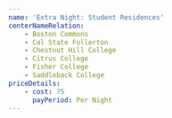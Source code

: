 ```yaml
---
name: 'Extra Night: Student Residences'
centerNameRelation:
    - Boston Commons
    - Cal State Fullerton
    - Chestnut Hill College
    - Citrus College
    - Fisher College
    - Saddleback College
priceDetails:
    - cost: 75
      payPeriod: Per Night
---
```

